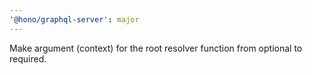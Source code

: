 ```yaml
---
'@hono/graphql-server': major
---
```


Make argument (context) for the root resolver function from optional to required.
